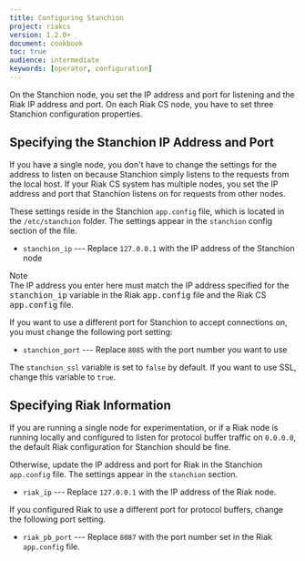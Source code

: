 ```yaml
---
title: Configuring Stanchion
project: riakcs
version: 1.2.0+
document: cookbook
toc: true
audience: intermediate
keywords: [operator, configuration]
---
```


On the Stanchion node, you set the IP address and port for listening and the Riak IP address and port. On each Riak CS node, you have to set three Stanchion configuration properties.

## Specifying the Stanchion IP Address and Port

If you have a single node, you don't have to change the settings for the address to listen on because Stanchion simply listens to the requests from the local host. If your Riak CS system has multiple nodes, you set the IP address and port that Stanchion listens on for requests from other nodes.

These settings reside in the Stanchion `app.config` file, which is located in the `/etc/stanchion` folder. The settings appear in the `stanchion` config section of the file.

* `stanchion_ip` --- Replace `127.0.0.1` with the IP address of the Stanchion node

<div class="note"><div class="title">Note</div>The IP address you enter here must match the IP address specified for the <tt>stanchion_ip</tt> variable in the Riak <tt>app.config</tt> file and the Riak CS <tt>app.config</tt> file. </div>

If you want to use a different port for Stanchion to accept connections on, you must change the following port setting:

* `stanchion_port` --- Replace `8085` with the port number you want to use

The `stanchion_ssl` variable is set to `false` by default. If you want to use SSL, change this variable to `true`.

## Specifying Riak Information

If you are running a single node for experimentation, or if a Riak node is running locally and configured to listen for protocol buffer traffic on `0.0.0.0`, the default Riak configuration for Stanchion should be fine.

Otherwise, update the IP address and port for Riak in the Stanchion `app.config` file. The settings appear in the `stanchion` section.

* `riak_ip` --- Replace `127.0.0.1` with the IP address of the Riak node.

If you configured Riak to use a different port for protocol buffers, change the following port setting.

* `riak_pb_port` --- Replace `8087` with the port number set in the Riak `app.config` file.
